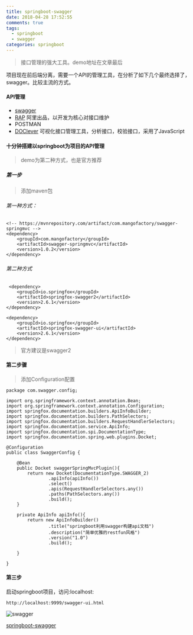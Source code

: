 ```yaml
---
title: springboot-swagger
date: 2018-04-28 17:52:55
comments: true
tags:
  - springboot
  - swagger
categories: springboot
---
```

> 接口管理的强大工具。demo地址在文章最后

项目现在前后端分离，需要一个API的管理工具，在分析了如下几个最终选择了，swagger。比较主流的方式。

#### API管理
+ [swagger](https://swagger.io/)
+ [RAP](https://github.com/thx/RAP) 阿里出品，以开发为核心对接口维护
+ POSTMAN 
+ [DOClever](https://github.com/sx1989827/DOClever) 可视化接口管理工具，分析接口，校验接口，采用了JavaScript


#### 十分钟搭建以springboot为项目的API管理
> demo为第二种方式，也是官方推荐

##### 第一步
> 添加maven包
###### 第一种方式：
```
<!-- https://mvnrepository.com/artifact/com.mangofactory/swagger-springmvc -->
<dependency>
    <groupId>com.mangofactory</groupId>
    <artifactId>swagger-springmvc</artifactId>
    <version>1.0.2</version>
</dependency>

```
###### 第二种方式

```
 <dependency>
    <groupId>io.springfox</groupId>
    <artifactId>springfox-swagger2</artifactId>
    <version>2.6.1</version>
</dependency>

<dependency>
    <groupId>io.springfox</groupId>
    <artifactId>springfox-swagger-ui</artifactId>
    <version>2.6.1</version>
</dependency>
```
> 官方建议是swagger2

#### 第二步骤

> 添加Configuration配置
```
package com.swagger.config;

import org.springframework.context.annotation.Bean;
import org.springframework.context.annotation.Configuration;
import springfox.documentation.builders.ApiInfoBuilder;
import springfox.documentation.builders.PathSelectors;
import springfox.documentation.builders.RequestHandlerSelectors;
import springfox.documentation.service.ApiInfo;
import springfox.documentation.spi.DocumentationType;
import springfox.documentation.spring.web.plugins.Docket;

@Configuration
public class SwaggerConfig {

    @Bean
    public Docket swaggerSpringMvcPlugin(){
        return new Docket(DocumentationType.SWAGGER_2)
                .apiInfo(apiInfo())
                .select()
                .apis(RequestHandlerSelectors.any())
                .paths(PathSelectors.any())
                .build();
    }

    private ApiInfo apiInfo(){
        return new ApiInfoBuilder()
                .title("springboot利用swagger构建api文档")
                .description("简单优雅的restfun风格")
                .version("1.0")
                .build();

    }

}
```
#### 第三步

启动springboot项目，访问:localhost:

```
http://localhost:9999/swagger-ui.html
```

![swagger](http://og3rfccos.bkt.clouddn.com/swagger.png)

[springboot-swagger](https://github.com/whiney/springboot-swagger)

